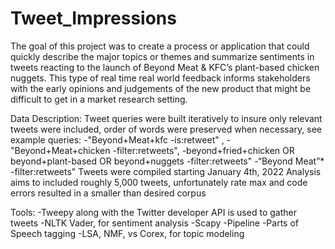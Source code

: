 # Tweet_Impressions
The goal of this project was to create a process or application that could quickly describe the
major topics or themes and summarize sentiments in tweets reacting to the launch of Beyond
Meat & KFC’s plant-based chicken nuggets. This type of real time real world feedback informs
stakeholders with the early opinions and judgements of the new product that might be difficult to
get in a market research setting.

Data Description:
  Tweet queries were built iteratively to insure only relevant tweets were included, order of
  words were preserved when necessary, see example queries:
    -"Beyond+Meat+kfc -is:retweet" ,
    -"Beyond+Meat+chicken -filter:retweets",
    -beyond+fried+chicken OR beyond+plant-based OR beyond+nuggets
    -filter:retweets"
    -“Beyond Meat”* -filter:retweets"
Tweets were compiled starting January 4th, 2022
  Analysis aims to included roughly 5,000 tweets, unfortunately rate max and code errors
  resulted in a smaller than desired corpus

Tools:
  -Tweepy along with the Twitter developer API is used to gather tweets
  -NLTK Vader, for sentiment analysis
  -Scapy
  -Pipeline
  -Parts of Speech tagging
  -LSA, NMF, vs Corex, for topic modeling
